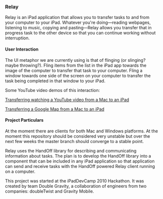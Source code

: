 ### Relay

Relay is an iPad application that allows you to transfer tasks to and from your computer to your iPad. Whatever you're doing—reading webpages, listening to music, copying and pasting—Relay allows you transfer that in progress task to the other device so that you can continue working without interruption.

#### User Interaction

The UI metaphor we are currently using is that of flinging (or slinging? maybe throwing?). Fling items from the list in the iPad app towards the image of the computer to transfer that task to your computer. Fling a window towards one side of the screen on your computer to transfer the task being completed in that window to your iPad.

Some YouTube video demos of this interaction:

[Transferring watching a YouTube video from a Mac to an iPad](http://www.youtube.com/watch?v=oYpL6a2GDYA)

[Transferring a Google Map from a Mac to an iPad](http://www.youtube.com/watch?v=6xZkCSeVun0)

#### Project Particulars

At the moment there are clients for both Mac and Windows platforms. At the moment this repository should be considered very unstable but over the next few weeks the master branch should converge to a stable point.

Relay uses the HandOff library for describing and communicating information about tasks. The plan is to develop the HandOff library into a component that can be included in any iPad application so that application can send and receive tasks with the HandOff powered Relay client running on a computer.

This project was started at the iPadDevCamp 2010 Hackathon. It was created by team Double Gravity, a collaboration of engineers from two companies: doubleTwist and Gravity Mobile.
